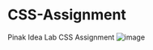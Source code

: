 # CSS-Assignment
Pinak Idea Lab CSS Assignment
![image](https://github.com/AlokTiwari5/CSS-Assignment/assets/123202612/9161087d-6d74-46fb-9c6c-a7db1703ce79)
